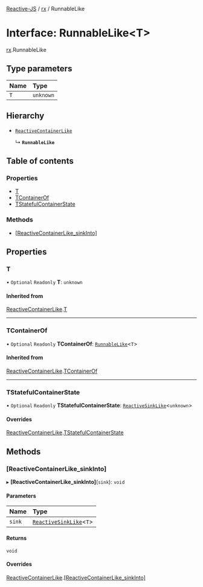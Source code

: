 [Reactive-JS](../README.md) / [rx](../modules/rx.md) / RunnableLike

# Interface: RunnableLike<T\>

[rx](../modules/rx.md).RunnableLike

## Type parameters

| Name | Type |
| :------ | :------ |
| `T` | `unknown` |

## Hierarchy

- [`ReactiveContainerLike`](rx.ReactiveContainerLike.md)

  ↳ **`RunnableLike`**

## Table of contents

### Properties

- [T](rx.RunnableLike.md#t)
- [TContainerOf](rx.RunnableLike.md#tcontainerof)
- [TStatefulContainerState](rx.RunnableLike.md#tstatefulcontainerstate)

### Methods

- [[ReactiveContainerLike\_sinkInto]](rx.RunnableLike.md#[reactivecontainerlike_sinkinto])

## Properties

### T

• `Optional` `Readonly` **T**: `unknown`

#### Inherited from

[ReactiveContainerLike](rx.ReactiveContainerLike.md).[T](rx.ReactiveContainerLike.md#t)

___

### TContainerOf

• `Optional` `Readonly` **TContainerOf**: [`RunnableLike`](rx.RunnableLike.md)<`T`\>

#### Inherited from

[ReactiveContainerLike](rx.ReactiveContainerLike.md).[TContainerOf](rx.ReactiveContainerLike.md#tcontainerof)

___

### TStatefulContainerState

• `Optional` `Readonly` **TStatefulContainerState**: [`ReactiveSinkLike`](rx.ReactiveSinkLike.md)<`unknown`\>

#### Overrides

[ReactiveContainerLike](rx.ReactiveContainerLike.md).[TStatefulContainerState](rx.ReactiveContainerLike.md#tstatefulcontainerstate)

## Methods

### [ReactiveContainerLike\_sinkInto]

▸ **[ReactiveContainerLike_sinkInto]**(`sink`): `void`

#### Parameters

| Name | Type |
| :------ | :------ |
| `sink` | [`ReactiveSinkLike`](rx.ReactiveSinkLike.md)<`T`\> |

#### Returns

`void`

#### Overrides

[ReactiveContainerLike](rx.ReactiveContainerLike.md).[[ReactiveContainerLike_sinkInto]](rx.ReactiveContainerLike.md#[reactivecontainerlike_sinkinto])
